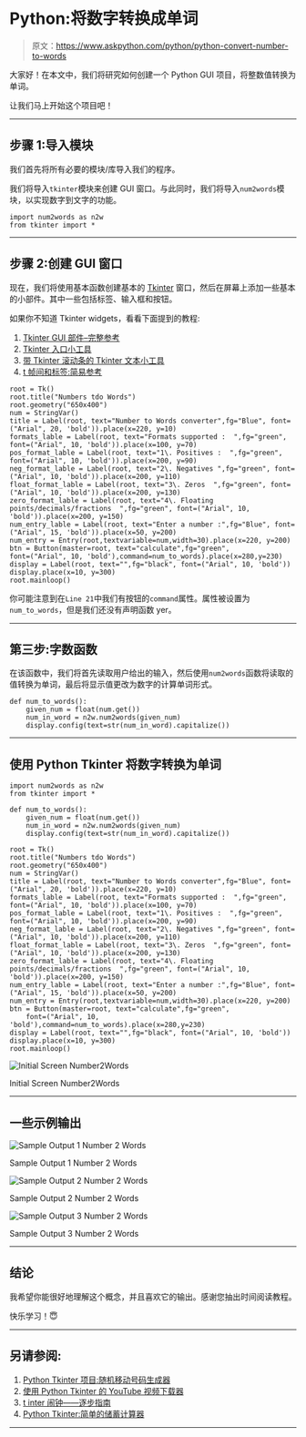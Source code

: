# Python:将数字转换成单词

> 原文：<https://www.askpython.com/python/python-convert-number-to-words>

大家好！在本文中，我们将研究如何创建一个 Python GUI 项目，将整数值转换为单词。

让我们马上开始这个项目吧！

* * *

## 步骤 1:导入模块

我们首先将所有必要的模块/库导入我们的程序。

我们将导入`tkinter`模块来创建 GUI 窗口。与此同时，我们将导入`num2words`模块，以实现数字到文字的功能。

```
import num2words as n2w
from tkinter import *

```

* * *

## 步骤 2:创建 GUI 窗口

现在，我们将使用基本函数创建基本的 [Tkinter](https://www.askpython.com/python-modules/tkinter/tkinter-canvas) 窗口，然后在屏幕上添加一些基本的小部件。其中一些包括标签、输入框和按钮。

如果你不知道 Tkinter widgets，看看下面提到的教程:

1.  [Tkinter GUI 部件–完整参考](https://www.askpython.com/python/tkinter-gui-widgets)
2.  [Tkinter 入口小工具](https://www.askpython.com/python-modules/tkinter/tkinter-entry-widget)
3.  [带 Tkinter 滚动条的 Tkinter 文本小工具](https://www.askpython.com/python-modules/tkinter/tkinter-text-widget-tkinter-scrollbar)
4.  [t 帧间和标签:简易参考](https://www.askpython.com/python-modules/tkinter/tkinter-frame-and-label)

```
root = Tk()
root.title("Numbers tdo Words")
root.geometry("650x400")
num = StringVar()
title = Label(root, text="Number to Words converter",fg="Blue", font=("Arial", 20, 'bold')).place(x=220, y=10)
formats_lable = Label(root, text="Formats supported :  ",fg="green", font=("Arial", 10, 'bold')).place(x=100, y=70)
pos_format_lable = Label(root, text="1\. Positives :  ",fg="green", font=("Arial", 10, 'bold')).place(x=200, y=90)
neg_format_lable = Label(root, text="2\. Negatives ",fg="green", font=("Arial", 10, 'bold')).place(x=200, y=110)
float_format_lable = Label(root, text="3\. Zeros  ",fg="green", font=("Arial", 10, 'bold')).place(x=200, y=130)
zero_format_lable = Label(root, text="4\. Floating points/decimals/fractions  ",fg="green", font=("Arial", 10, 'bold')).place(x=200, y=150)
num_entry_lable = Label(root, text="Enter a number :",fg="Blue", font=("Arial", 15, 'bold')).place(x=50, y=200)
num_entry = Entry(root,textvariable=num,width=30).place(x=220, y=200)
btn = Button(master=root, text="calculate",fg="green",
font=("Arial", 10, 'bold'),command=num_to_words).place(x=280,y=230)
display = Label(root, text="",fg="black", font=("Arial", 10, 'bold'))
display.place(x=10, y=300)
root.mainloop()

```

你可能注意到在`Line 21`中我们有按钮的`command`属性。属性被设置为`num_to_words`，但是我们还没有声明函数 yer。

* * *

## 第三步:字数函数

在该函数中，我们将首先读取用户给出的输入，然后使用`num2words`函数将读取的值转换为单词，最后将显示值更改为数字的计算单词形式。

```
def num_to_words():
    given_num = float(num.get())
    num_in_word = n2w.num2words(given_num)
    display.config(text=str(num_in_word).capitalize())

```

* * *

## 使用 Python Tkinter 将数字转换为单词

```
import num2words as n2w
from tkinter import *

def num_to_words():
    given_num = float(num.get())
    num_in_word = n2w.num2words(given_num)
    display.config(text=str(num_in_word).capitalize())

root = Tk()
root.title("Numbers tdo Words")
root.geometry("650x400")
num = StringVar()
title = Label(root, text="Number to Words converter",fg="Blue", font=("Arial", 20, 'bold')).place(x=220, y=10)
formats_lable = Label(root, text="Formats supported :  ",fg="green", font=("Arial", 10, 'bold')).place(x=100, y=70)
pos_format_lable = Label(root, text="1\. Positives :  ",fg="green", font=("Arial", 10, 'bold')).place(x=200, y=90)
neg_format_lable = Label(root, text="2\. Negatives ",fg="green", font=("Arial", 10, 'bold')).place(x=200, y=110)
float_format_lable = Label(root, text="3\. Zeros  ",fg="green", font=("Arial", 10, 'bold')).place(x=200, y=130)
zero_format_lable = Label(root, text="4\. Floating points/decimals/fractions  ",fg="green", font=("Arial", 10, 'bold')).place(x=200, y=150)
num_entry_lable = Label(root, text="Enter a number :",fg="Blue", font=("Arial", 15, 'bold')).place(x=50, y=200)
num_entry = Entry(root,textvariable=num,width=30).place(x=220, y=200)
btn = Button(master=root, text="calculate",fg="green",
    font=("Arial", 10, 'bold'),command=num_to_words).place(x=280,y=230)
display = Label(root, text="",fg="black", font=("Arial", 10, 'bold'))
display.place(x=10, y=300)
root.mainloop()

```

![Initial Screen Number2Words](img/d2bd2382445b2896e9df4f1672817b52.png)

Initial Screen Number2Words

* * *

## 一些示例输出

![Sample Output 1 Number 2 Words](img/04797117ec6bef0bc5de3367f22effbe.png)

Sample Output 1 Number 2 Words

![Sample Output 2 Number 2 Words](img/7088992b58b426c95f01be1a00ca8fc6.png)

Sample Output 2 Number 2 Words

![Sample Output 3 Number 2 Words](img/9e1ea29395cee9fd986287c24e5c214d.png)

Sample Output 3 Number 2 Words

* * *

## 结论

我希望你能很好地理解这个概念，并且喜欢它的输出。感谢您抽出时间阅读教程。

快乐学习！😇

* * *

## 另请参阅:

1.  [Python Tkinter 项目:随机移动号码生成器](https://www.askpython.com/python-modules/tkinter/random-mobile-number-generator)
2.  [使用 Python Tkinter 的 YouTube 视频下载器](https://www.askpython.com/python-modules/tkinter/youtube-video-downloader)
3.  [t inter 闹钟——逐步指南](https://www.askpython.com/python-modules/tkinter/tkinter-alarm-clock)
4.  [Python Tkinter:简单的储蓄计算器](https://www.askpython.com/python-modules/tkinter/savings-calculator)

* * *